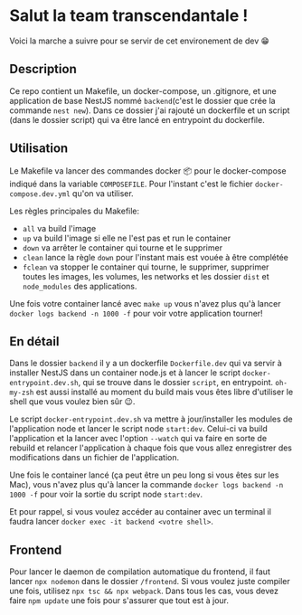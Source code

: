 # Salut la team transcendantale !
Voici la marche a suivre pour se servir de cet environement de dev 😁

## Description
Ce repo contient un Makefile, un docker-compose, un .gitignore, et une application de base NestJS nommé ```backend```(c'est le dossier que crée la commande ```nest new```). Dans ce dossier j'ai rajouté un dockerfile et un script (dans le dossier script) qui va être lancé en entrypoint du dockerfile.

## Utilisation
Le Makefile va lancer des commandes docker 📦 pour le docker-compose indiqué dans la variable ```COMPOSEFILE```. Pour l'instant c'est le fichier ```docker-compose.dev.yml``` qu'on va utiliser. </br>

Les règles principales du Makefile:
* ```all``` va build l'image
* ```up``` va build l'image si elle ne l'est pas et run le container
* ```down``` va arrêter le container qui tourne et le supprimer
* ```clean``` lance la règle ```down``` pour l'instant mais est vouée à être complétée
* ```fclean``` va stopper le container qui tourne, le supprimer, supprimer toutes les images, les volumes, les networks et les dossier ```dist``` et ```node_modules``` des applications.

Une fois votre container lancé avec ```make up``` vous n'avez plus qu'à lancer ```docker logs backend -n 1000 -f``` pour voir votre application tourner!

## En détail
Dans le dossier ```backend``` il y a un dockerfile ```Dockerfile.dev``` qui va servir à installer NestJS dans un container node.js et à lancer le script ```docker-entrypoint.dev.sh```, qui se trouve dans le dossier ```script```, en entrypoint. ```oh-my-zsh``` est aussi installé au moment du build mais vous êtes libre d'utiliser le shell que vous voulez bien sûr 😉. </br>

Le script ```docker-entrypoint.dev.sh``` va mettre à jour/installer les modules de l'application node et lancer le script node ```start:dev```. Celui-ci va build l'application et la lancer avec l'option ```--watch``` qui va faire en sorte de rebuild et relancer l'application à chaque fois que vous allez enregistrer des modifications dans un fichier de l'application. </br>

Une fois le container lancé (ça peut être un peu long si vous êtes sur les Mac), vous n'avez plus qu'à lancer la commande ```docker logs backend -n 1000 -f``` pour voir la sortie du script node ```start:dev```.

Et pour rappel, si vous voulez accéder au container avec un terminal il faudra lancer ```docker exec -it backend <votre shell>```.

## Frontend
Pour lancer le daemon de compilation automatique du frontend, il faut lancer `npx nodemon` dans le dossier `/frontend`. Si vous voulez juste compiler une fois, utilisez `npx tsc && npx webpack`. Dans tous les cas, vous devez faire `npm update` une fois pour s'assurer que tout est à jour.
